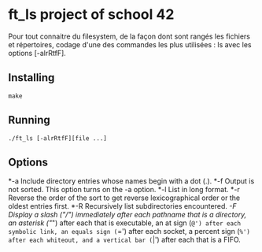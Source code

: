 # ft_ls project of school 42

Pour tout connaitre du filesystem, de la façon dont sont rangés les fichiers et répertoires, codage d'une des commandes les plus utilisées : ls avec les options [-alrRtfF].

## Installing
```
make
```

## Running
```
./ft_ls [-alrRtfF][file ...]
```

## Options

*-a      Include directory entries whose names begin with a dot (.).
*-f      Output is not sorted.  This option turns on the -a option.
*-l      List in long format.
*-r      Reverse the order of the sort to get reverse lexicographical order or the oldest entries first.
*-R      Recursively list subdirectories encountered.
*-F      Display a slash ("/") immediately after each pathname that is a directory, an asterisk ("*") after each that is
        executable, an at sign (`@') after each symbolic link, an equals sign (`=') after each socket, a percent sign (`%')
        after each whiteout, and a vertical bar (`|') after each that is a FIFO.

